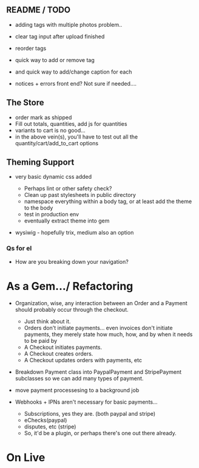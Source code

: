 ## README / TODO
- adding tags with multiple photos problem..
- clear tag input after upload finished
- reorder tags
- quick way to add or remove tag
- and quick way to add/change caption for each

- notices + errors front end?  Not sure if needed....

## The Store
 - order mark as shipped
 - Fill out totals, quantities, add js for quantities
 - variants to cart is no good...
 - in the above vein(s), you'll have to test out all the quantity/cart/add_to_cart options

## Theming Support 
- very basic dynamic css added
  - Perhaps lint or other safety check?
  - Clean up past stylesheets in public directory
  - namespace everything within a body tag, or at least add the theme to the body
  - test in production env
  - eventually extract theme into gem

- wysiwig - hopefully trix, medium also an option


### Qs for el

- How are you breaking down your navigation?

# As a Gem.../ Refactoring

 - Organization, wise, any interaction between an Order and a Payment should probably occur through the checkout.  
   - Just think about it.
   - Orders don't initiate payments... even invoices don't initiate payments, they merely state how much, how, and by when it needs to be paid by
   - A Checkout initiates payments.  
   - A Checkout creates orders.
   - A Checkout updates orders with payments, etc

 - Breakdown Payment class into PaypalPayment and StripePayment subclasses so we can add many types of payment. 
 - move payment processesing to a background job 
   
 - Webhooks + IPNs aren't necessary for basic payments...
   - Subscriptions, yes they are. (both paypal and stripe)
   - eChecks(paypal)
   - disputes, etc (stripe)
   - So, it'd be a plugin, or perhaps there's one out there already. 
   
# On Live
